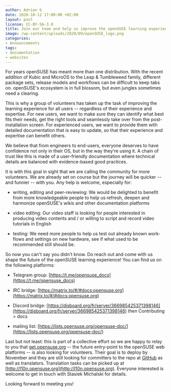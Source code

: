 ```yaml
---
author: Adrien G
date: 2020-10-12 17:00:00 +02:00
layout: post
license: CC-BY-SA-3.0
title: Join our team and help us improve the openSUSE learning experience!
image: /wp-content/uploads/2020/09/openSUSE_logo.png
categories:
- Announcements
tags:
- documentation
- websites
---
```

For years openSUSE has meant more than one distribution. With the recent addition of Kubic and MicroOS to the Leap & Tumbleweed family, different package sets, release models and workflows can be difficult to keep tabs on. openSUSE's ecosystem is in full blossom, but even jungles sometimes need a clearing. 

This is why a group of volunteers has taken up the task of improving the learning experience for all users -- regardless of their experience and expertise. For new users, we want to make sure they can identify what best fits their needs, get the right tools and seamlessly take over from the post-installation screen. For experienced users, we want to provide them with detailed documentation that is easy to update, so that their experience and expertise can benefit others. 

We believe that from engineers to end-users, everyone deserves to have confidence not only in their OS, but in the way they're using it. A chain of trust like this is made of a user-friendly documentation where technical details are balanced with evidence-based good practices. 

It is with this goal in sight that we are calling the community for more volunteers. We are already set on course but the journey will be quicker -- and funnier -- with you. Any help is welcome, especially for: 

- writing, editing and peer-reviewing: We would be delighted to benefit from more knowledgeable people to help us refresh, deepen and harmonize openSUSE's wikis and other documentation platforms 

- video editing: Our video staff is looking for people interested in producing video contents and / or willing to script and record video tutorials in English 

- testing: We need more people to help us test out already known work-flows and settings on new hardware, see if what used to be recommended still should be. 

So now you can't say you didn't know. Do reach out and come with us shape the future of the openSUSE learning experience! You can find us on the following platforms: 

- Telegram group: [https://t.me/opensuse_docs](https://t.me/opensuse_docs)

- IRC bridge: [https://matrix.to/#/#docs:opensuse.org](https://matrix.to/#/#docs:opensuse.org)

- Discord bridge: [https://disboard.org/fr/server/366985425371398146](https://disboard.org/fr/server/366985425371398146) then Contributing > docs 

- mailing list: [https://lists.opensuse.org/opensuse-doc/](https://lists.opensuse.org/opensuse-doc/)

Last but not least: this is part of a collective effort so we are happy to relay to you that [get.opensuse.org](https://get.opensuse.org/) -- the future entry-point to the openSUSE web platforms -- is also looking for volunteers. Their goal is to deploy by November and they are still looking for committers to the repo at [GitHub](https://github.com/opensuse/get-o-o) as well as translators. Translation tasks can be picked up at [http://l10n.opensuse.org](http://l10n.opensuse.org). Everyone interested is welcome to get in touch with Stasiek Michalski for details. 

Looking forward to meeting you!
